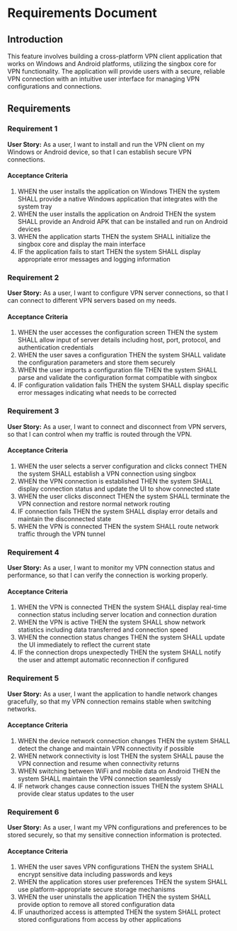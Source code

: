 # Requirements Document

## Introduction

This feature involves building a cross-platform VPN client application that works on Windows and Android platforms, utilizing the singbox core for VPN functionality. The application will provide users with a secure, reliable VPN connection with an intuitive user interface for managing VPN configurations and connections.

## Requirements

### Requirement 1

**User Story:** As a user, I want to install and run the VPN client on my Windows or Android device, so that I can establish secure VPN connections.

#### Acceptance Criteria

1. WHEN the user installs the application on Windows THEN the system SHALL provide a native Windows application that integrates with the system tray
2. WHEN the user installs the application on Android THEN the system SHALL provide an Android APK that can be installed and run on Android devices
3. WHEN the application starts THEN the system SHALL initialize the singbox core and display the main interface
4. IF the application fails to start THEN the system SHALL display appropriate error messages and logging information

### Requirement 2

**User Story:** As a user, I want to configure VPN server connections, so that I can connect to different VPN servers based on my needs.

#### Acceptance Criteria

1. WHEN the user accesses the configuration screen THEN the system SHALL allow input of server details including host, port, protocol, and authentication credentials
2. WHEN the user saves a configuration THEN the system SHALL validate the configuration parameters and store them securely
3. WHEN the user imports a configuration file THEN the system SHALL parse and validate the configuration format compatible with singbox
4. IF configuration validation fails THEN the system SHALL display specific error messages indicating what needs to be corrected

### Requirement 3

**User Story:** As a user, I want to connect and disconnect from VPN servers, so that I can control when my traffic is routed through the VPN.

#### Acceptance Criteria

1. WHEN the user selects a server configuration and clicks connect THEN the system SHALL establish a VPN connection using singbox
2. WHEN the VPN connection is established THEN the system SHALL display connection status and update the UI to show connected state
3. WHEN the user clicks disconnect THEN the system SHALL terminate the VPN connection and restore normal network routing
4. IF connection fails THEN the system SHALL display error details and maintain the disconnected state
5. WHEN the VPN is connected THEN the system SHALL route network traffic through the VPN tunnel

### Requirement 4

**User Story:** As a user, I want to monitor my VPN connection status and performance, so that I can verify the connection is working properly.

#### Acceptance Criteria

1. WHEN the VPN is connected THEN the system SHALL display real-time connection status including server location and connection duration
2. WHEN the VPN is active THEN the system SHALL show network statistics including data transferred and connection speed
3. WHEN the connection status changes THEN the system SHALL update the UI immediately to reflect the current state
4. IF the connection drops unexpectedly THEN the system SHALL notify the user and attempt automatic reconnection if configured

### Requirement 5

**User Story:** As a user, I want the application to handle network changes gracefully, so that my VPN connection remains stable when switching networks.

#### Acceptance Criteria

1. WHEN the device network connection changes THEN the system SHALL detect the change and maintain VPN connectivity if possible
2. WHEN network connectivity is lost THEN the system SHALL pause the VPN connection and resume when connectivity returns
3. WHEN switching between WiFi and mobile data on Android THEN the system SHALL maintain the VPN connection seamlessly
4. IF network changes cause connection issues THEN the system SHALL provide clear status updates to the user

### Requirement 6

**User Story:** As a user, I want my VPN configurations and preferences to be stored securely, so that my sensitive connection information is protected.

#### Acceptance Criteria

1. WHEN the user saves VPN configurations THEN the system SHALL encrypt sensitive data including passwords and keys
2. WHEN the application stores user preferences THEN the system SHALL use platform-appropriate secure storage mechanisms
3. WHEN the user uninstalls the application THEN the system SHALL provide option to remove all stored configuration data
4. IF unauthorized access is attempted THEN the system SHALL protect stored configurations from access by other applications